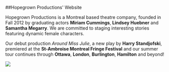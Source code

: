 ##Hopegrown Productions' Website


Hopegrown Productions is a Montreal based theatre company, founded in Fall 2012 by graduating actors **Miriam Cummings**, **Lindsey Huebner** and **Samantha Megarry**. We are committed to staging interesting stories featuring dynamic female characters.

Our debut production *Around Miss Julie*, a new play by **Harry Standjofski**, premiered at the **St-Ambroise Montreal Fringe Festival** and our summer tour continues through **Ottawa**, **London**, **Burlington**, **Hamilton** and beyond!

<img src="http://hopegrown.ca/images/bloodyboid.jpg">